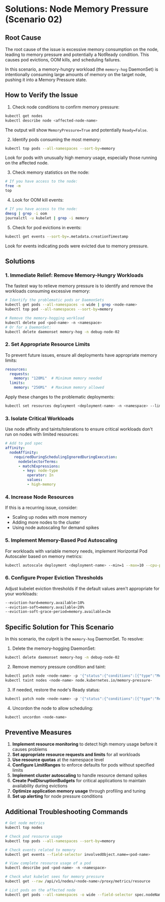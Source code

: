 # Solutions: Node Memory Pressure (Scenario 02)

## Root Cause

The root cause of the issue is excessive memory consumption on the node, leading to memory pressure and potentially a NotReady condition. This causes pod evictions, OOM kills, and scheduling failures.

In this scenario, a memory-hungry workload (the `memory-hog` DaemonSet) is intentionally consuming large amounts of memory on the target node, pushing it into a Memory Pressure state.

## How to Verify the Issue

1. Check node conditions to confirm memory pressure:
```bash
kubectl get nodes
kubectl describe node <affected-node-name>
```
The output will show `MemoryPressure=True` and potentially `Ready=False`.

2. Identify pods consuming the most memory:
```bash
kubectl top pods --all-namespaces --sort-by=memory
```
Look for pods with unusually high memory usage, especially those running on the affected node.

3. Check memory statistics on the node:
```bash
# If you have access to the node:
free -m
top
```

4. Look for OOM kill events:
```bash
# If you have access to the node:
dmesg | grep -i oom
journalctl -u kubelet | grep -i memory
```

5. Check for pod evictions in events:
```bash
kubectl get events --sort-by=.metadata.creationTimestamp
```
Look for events indicating pods were evicted due to memory pressure.

## Solutions

### 1. Immediate Relief: Remove Memory-Hungry Workloads

The fastest way to relieve memory pressure is to identify and remove the workloads consuming excessive memory:

```bash
# Identify the problematic pods or DaemonSets
kubectl get pods --all-namespaces -o wide | grep <node-name>
kubectl top pod --all-namespaces --sort-by=memory

# Remove the memory-hogging workload
kubectl delete pod <pod-name> -n <namespace>
# Or for a DaemonSet:
kubectl delete daemonset memory-hog -n debug-node-02
```

### 2. Set Appropriate Resource Limits

To prevent future issues, ensure all deployments have appropriate memory limits:

```yaml
resources:
  requests:
    memory: "128Mi"  # Minimum memory needed
  limits:
    memory: "256Mi"  # Maximum memory allowed
```

Apply these changes to the problematic deployments:
```bash
kubectl set resources deployment <deployment-name> -n <namespace> --limits=memory=256Mi --requests=memory=128Mi
```

### 3. Isolate Critical Workloads

Use node affinity and taints/tolerations to ensure critical workloads don't run on nodes with limited resources:

```yaml
# Add to pod spec
affinity:
  nodeAffinity:
    requiredDuringSchedulingIgnoredDuringExecution:
      nodeSelectorTerms:
      - matchExpressions:
        - key: node-type
          operator: In
          values:
          - high-memory
```

### 4. Increase Node Resources

If this is a recurring issue, consider:
- Scaling up nodes with more memory
- Adding more nodes to the cluster
- Using node autoscaling for demand spikes

### 5. Implement Memory-Based Pod Autoscaling

For workloads with variable memory needs, implement Horizontal Pod Autoscaler based on memory metrics:

```bash
kubectl autoscale deployment <deployment-name> --min=1 --max=10 --cpu-percent=80
```

### 6. Configure Proper Eviction Thresholds

Adjust kubelet eviction thresholds if the default values aren't appropriate for your workloads:

```bash
--eviction-hard=memory.available<10%
--eviction-soft=memory.available<20%
--eviction-soft-grace-period=memory.available=2m
```

## Specific Solution for This Scenario

In this scenario, the culprit is the `memory-hog` DaemonSet. To resolve:

1. Delete the memory-hogging DaemonSet:
```bash
kubectl delete daemonset memory-hog -n debug-node-02
```

2. Remove memory pressure condition and taint:
```bash
kubectl patch node <node-name> -p '{"status":{"conditions":[{"type":"MemoryPressure","status":"False"}]}}'
kubectl taint nodes <node-name> node.kubernetes.io/memory-pressure-
```

3. If needed, restore the node's Ready status:
```bash
kubectl patch node <node-name> -p '{"status":{"conditions":[{"type":"Ready","status":"True"}]}}'
```

4. Uncordon the node to allow scheduling:
```bash
kubectl uncordon <node-name>
```

## Preventive Measures

1. **Implement resource monitoring** to detect high memory usage before it causes problems
2. **Set appropriate resource requests and limits** for all workloads
3. **Use resource quotas** at the namespace level
4. **Configure LimitRanges** to enforce defaults for pods without specified limits
5. **Implement cluster autoscaling** to handle resource demand spikes
6. **Create PodDisruptionBudgets** for critical applications to maintain availability during evictions
7. **Optimize application memory usage** through profiling and tuning
8. **Set up alerting** for node pressure conditions

## Additional Troubleshooting Commands

```bash
# Get node metrics
kubectl top nodes

# Check pod resource usage
kubectl top pods --all-namespaces --sort-by=memory

# Check events related to memory
kubectl get events --field-selector involvedObject.name=<pod-name>

# View complete resource usage of a pod
kubectl describe pod <pod-name> -n <namespace>

# Check what kubelet sees for memory pressure
kubectl get --raw /api/v1/nodes/<node-name>/proxy/metrics/resource

# List pods on the affected node
kubectl get pods --all-namespaces -o wide --field-selector spec.nodeName=<node-name>
``` 